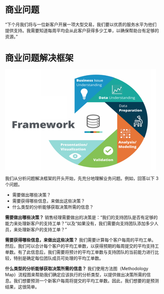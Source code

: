 # 商业问题
“下个月我们将与一位新客户开展一项大型交易，我们要以优质的服务水平为他们提供支持。我需要知道每周平均会从此客户获得多少工单，以确保帮助台有足够的资源。”

# 商业问题解决框架
<img src="https://github.com/JayFrank/ContinuousLearning/blob/master/Udacity-Business%20Data%20Analysis%20Nanodegree/7.%20%E5%BF%85%E4%BF%AE%E8%AF%BE%E7%A8%8B%20-%20%E7%94%A8%E6%95%B0%E6%8D%AE%E5%88%86%E6%9E%90%E8%A7%A3%E5%86%B3%E5%95%86%E4%B8%9A%E9%97%AE%E9%A2%98/Lesson3-%E7%BA%BF%E6%80%A7%E5%9B%9E%E5%BD%92/Framework.png"  height="330" width="495">

我们从分析问题解决框架的开头开始，先充分地理解业务问题。例如，回答以下 3 个问题。
* 需要做出哪些决策？
* 需要获得哪些信息，来做出这些决策？
* 什么类型的分析能够获取决策所需的信息？

**需要做出哪些决策？**
销售经理需要做出的决策是：“我们的支持团队是否有足够的能力来处理新客户的支持工单？”以及“如果没有，我们需要向支持团队添加多少人员，来处理新客户的支持工单？”

**需要获得哪些信息，来做出这些决策？**
我们需要计算每个客户每周的平均工单。然后，我们可以合计每个客户的平均工单数，以获得预期的每周提交的平均支持工单数。有了此信息后，我们需要将预计的平均工单数与支持团队的当前能力进行比较，特别是确定每位团队成员可处理的平均工单数。

**什么类型的分析能够获取决策所需的信息？**
我们使用方法图（Methodology Map）流程图来帮助我们确定应该执行的分析类型，以提供做出决策所需的信息。我们想要预测一个新客户每周将提交的平均工单数。因此，我们想要的是预测结果，这很简单。
